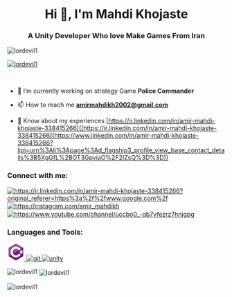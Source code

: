 <h1 align="center">Hi 👋, I'm Mahdi Khojaste</h1>
<h3 align="center">A Unity Developer Who love Make Games From Iran</h3>

<p align="left"> <img src="https://komarev.com/ghpvc/?username=lordevil1&label=Profile%20views&color=0e75b6&style=flat" alt="lordevil1" /> </p>

<p align="left"> <a href="https://github.com/ryo-ma/github-profile-trophy"><img src="https://github-profile-trophy.vercel.app/?username=lordevil1" alt="lordevil1" /></a> </p>

<p align="left"> <a href="https://twitter.com/" target="blank"><img src="https://img.shields.io/twitter/follow/?logo=twitter&style=for-the-badge" alt="" /></a> </p>

- 🔭 I’m currently working on strategy Game **Police Commander**

- 📫 How to reach me **amirmahdikh2002@gmail.com**

- 📄 Know about my experiences [https://ir.linkedin.com/in/amir-mahdi-khojaste-338415266]([https://ir.linkedin.com/in/amir-mahdi-khojaste-338415266](https://www.linkedin.com/in/amir-mahdi-khojaste-338415266?lipi=urn%3Ali%3Apage%3Ad_flagship3_profile_view_base_contact_details%3B5XgGfL%2BOT3GpviaO%2F2IZsQ%3D%3D))

<h3 align="left">Connect with me:</h3>
<p align="left">
<a href="https://linkedin.com/in/https://ir.linkedin.com/in/amir-mahdi-khojaste-338415266?original_referer=https%3a%2f%2fwww.google.com%2f" target="blank"><img align="center" src="https://raw.githubusercontent.com/rahuldkjain/github-profile-readme-generator/master/src/images/icons/Social/linked-in-alt.svg" alt="https://ir.linkedin.com/in/amir-mahdi-khojaste-338415266?original_referer=https%3a%2f%2fwww.google.com%2f" height="30" width="40" /></a>
<a href="https://instagram.com/https://instagram.com/amir_mahdikh" target="blank"><img align="center" src="https://raw.githubusercontent.com/rahuldkjain/github-profile-readme-generator/master/src/images/icons/Social/instagram.svg" alt="https://instagram.com/amir_mahdikh" height="30" width="40" /></a>
<a href="https://www.youtube.com/c/https://www.youtube.com/channel/uccbo0_-qb7yfezrz7hnjgpg" target="blank"><img align="center" src="https://raw.githubusercontent.com/rahuldkjain/github-profile-readme-generator/master/src/images/icons/Social/youtube.svg" alt="https://www.youtube.com/channel/uccbo0_-qb7yfezrz7hnjgpg" height="30" width="40" /></a>
</p>

<h3 align="left">Languages and Tools:</h3>
<p align="left"> <a href="https://www.w3schools.com/cs/" target="_blank" rel="noreferrer"> <img src="https://raw.githubusercontent.com/devicons/devicon/master/icons/csharp/csharp-original.svg" alt="csharp" width="40" height="40"/> </a> <a href="https://git-scm.com/" target="_blank" rel="noreferrer"> <img src="https://www.vectorlogo.zone/logos/git-scm/git-scm-icon.svg" alt="git" width="40" height="40"/> </a> <a href="https://unity.com/" target="_blank" rel="noreferrer"> <img src="https://www.vectorlogo.zone/logos/unity3d/unity3d-icon.svg" alt="unity" width="40" height="40"/> </a> </p>

<p><img align="left" src="https://github-readme-stats.vercel.app/api/top-langs?username=lordevil1&show_icons=true&locale=en&layout=compact" alt="lordevil1" /></p>

<p>&nbsp;<img align="center" src="https://github-readme-stats.vercel.app/api?username=lordevil1&show_icons=true&locale=en" alt="lordevil1" /></p>

<p><img align="center" src="https://github-readme-streak-stats.herokuapp.com/?user=lordevil1&" alt="lordevil1" /></p>
